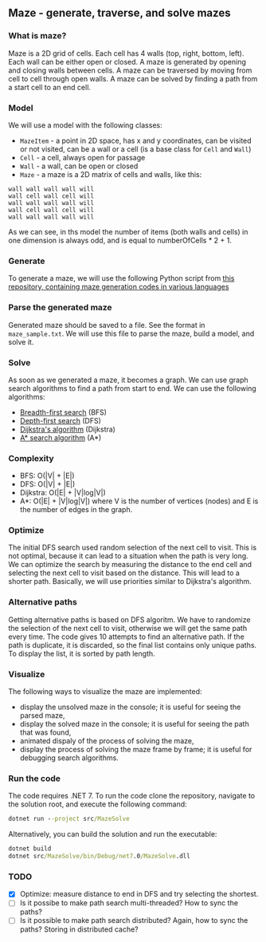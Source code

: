 ## Maze - generate, traverse, and solve mazes

### What is maze?

Maze is a 2D grid of cells. Each cell has 4 walls (top, right, bottom, left). Each wall can be either open or closed. A maze is generated by opening and closing walls between cells. A maze can be traversed by moving from cell to cell through open walls. A maze can be solved by finding a path from a start cell to an end cell.

### Model

We will use a model with the following classes:

* `MazeItem` - a point in 2D space, has x and y coordinates, can be visited or not visited, can be a wall or a cell (is a base class for `Cell` and `Wall`)
* `Cell` - a cell, always open for passage
* `Wall` - a wall, can be open or closed
* `Maze` - a maze is a 2D matrix of cells and walls, like this:
```
wall wall wall wall will
wall cell wall cell will
wall wall wall wall will
wall cell wall cell will
wall wall wall wall will
```

As we can see, in ths model the number of items (both walls and cells) in one dimension is always odd, and is equal to numberOfCells * 2 + 1.

### Generate

To generate a maze, we will use the following Python script from [this repository, containing maze generation codes in various languages](https://github.com/joewing/maze/blob/master/maze.py)

### Parse the generated maze

Generated maze should be saved to a file. See the format in `maze_sample.txt`. We will use this file to parse the maze, build a model, and solve it.

### Solve

As soon as we generated a maze, it becomes a graph. We can use graph search algorithms to find a path from start to end. We can use the following algorithms:

* [Breadth-first search](https://en.wikipedia.org/wiki/Breadth-first_search) (BFS)
* [Depth-first search](https://en.wikipedia.org/wiki/Depth-first_search) (DFS)
* [Dijkstra's algorithm](https://en.wikipedia.org/wiki/Dijkstra%27s_algorithm) (Dijkstra)
* [A* search algorithm](https://en.wikipedia.org/wiki/A*_search_algorithm) (A*)

### Complexity

* BFS: O(|V| + |E|)
* DFS: O(|V| + |E|)
* Dijkstra: O(|E| + |V|log|V|)
* A*: O(|E| + |V|log|V|)
where V is the number of vertices (nodes) and E is the number of edges in the graph.

### Optimize

The initial DFS search used random selection of the next cell to visit. This is not optimal, because it can lead to a situation when the path is very long. We can optimize the search by measuring the distance to the end cell and selecting the next cell to visit based on the distance. This will lead to a shorter path. Basically, we will use priorities similar to Dijkstra's algorithm.

### Alternative paths

Getting alternative paths is based on DFS algoritm. We have to randomize the selection of the next cell to visit, otherwise we will get the same path every time. The code gives 10 attempts to find an alternative path. If the path is duplicate, it is discarded, so the final list contains only unique paths. To display the list, it is sorted by path length.

### Visualize

The following ways to visualize the maze are implemented:

* display the unsolved maze in the console; it is useful for seeing the parsed maze,
* display the solved maze in the console; it is useful for seeing the path that was found,
* animated dispaly of the process of solving the maze,
* display the process of solving the maze frame by frame; it is useful for debugging search algorithms.

### Run the code

The code requires .NET 7. To run the code clone the repository, navigate to the solution root, and execute the following command:
```cmd
dotnet run --project src/MazeSolve
```
Alternatively, you can build the solution and run the executable:
```cmd
dotnet build
dotnet src/MazeSolve/bin/Debug/net7.0/MazeSolve.dll
```

### TODO

* [X] Optimize: measure distance to end in DFS and try selecting the shortest.
* [ ] Is it possibe to make path search multi-threaded? How to sync the paths?
* [ ] Is it possible to make path search distributed? Again, how to sync the paths? Storing in distributed cache?
